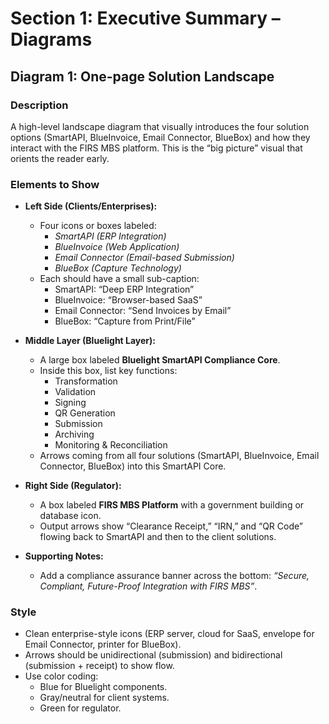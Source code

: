 # Section 1: Executive Summary – Diagrams

## Diagram 1: One-page Solution Landscape

### Description
A high-level landscape diagram that visually introduces the four solution options (SmartAPI, BlueInvoice, Email Connector, BlueBox) and how they interact with the FIRS MBS platform. This is the “big picture” visual that orients the reader early.

### Elements to Show
- **Left Side (Clients/Enterprises):**
  - Four icons or boxes labeled:
    - *SmartAPI (ERP Integration)*
    - *BlueInvoice (Web Application)*
    - *Email Connector (Email-based Submission)*
    - *BlueBox (Capture Technology)*
  - Each should have a small sub-caption:
    - SmartAPI: “Deep ERP Integration”
    - BlueInvoice: “Browser-based SaaS”
    - Email Connector: “Send Invoices by Email”
    - BlueBox: “Capture from Print/File”

- **Middle Layer (Bluelight Layer):**
  - A large box labeled **Bluelight SmartAPI Compliance Core**.
  - Inside this box, list key functions:
    - Transformation
    - Validation
    - Signing
    - QR Generation
    - Submission
    - Archiving
    - Monitoring & Reconciliation
  - Arrows coming from all four solutions (SmartAPI, BlueInvoice, Email Connector, BlueBox) into this SmartAPI Core.

- **Right Side (Regulator):**
  - A box labeled **FIRS MBS Platform** with a government building or database icon.
  - Output arrows show “Clearance Receipt,” “IRN,” and “QR Code” flowing back to SmartAPI and then to the client solutions.

- **Supporting Notes:**
  - Add a compliance assurance banner across the bottom: *“Secure, Compliant, Future-Proof Integration with FIRS MBS”*.

### Style
- Clean enterprise-style icons (ERP server, cloud for SaaS, envelope for Email Connector, printer for BlueBox).
- Arrows should be unidirectional (submission) and bidirectional (submission + receipt) to show flow.
- Use color coding:  
  - Blue for Bluelight components.  
  - Gray/neutral for client systems.  
  - Green for regulator.  
